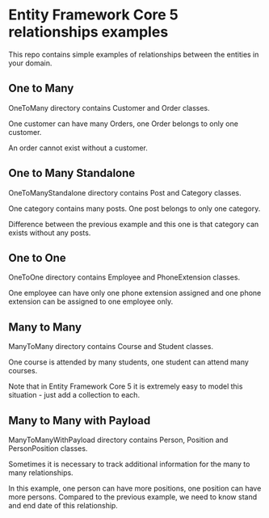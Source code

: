 # Entity Framework Core 5 relationships examples

This repo contains simple examples of relationships between the entities in your domain.



## One to Many

OneToMany directory contains Customer and Order classes.

One customer can have many Orders, one Order belongs to only one customer.

An order cannot exist without a customer.


## One to Many Standalone

OneToManyStandalone directory contains Post and Category classes.

One category contains many posts. One post belongs to only one category.

Difference between the previous example and this one is that category can exists without any posts.



## One to One

OneToOne directory contains Employee and PhoneExtension classes.

One employee can have only one phone extension assigned and one phone extension can be assigned to one employee only.


## Many to Many

ManyToMany directory contains Course and Student classes.

One course is attended by many students, one student can attend many courses.

Note that in Entity Framework Core 5 it is extremely easy to model this situation - just add a collection to each.



## Many to Many with Payload

ManyToManyWithPayload directory contains Person, Position and PersonPosition classes.

Sometimes it is necessary to track additional information for the many to many relationships. 

In this example, one person can have more positions, one position can have more persons. Compared to the previous example, we need to know stand and end date of this relationship.


